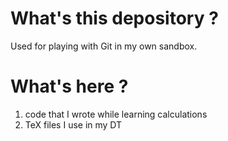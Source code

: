 What's this depository ?
===========================
Used for playing with Git in my own sandbox.

What's here ?
=============
1. code that I wrote while learning calculations
2. TeX files I use in my DT
